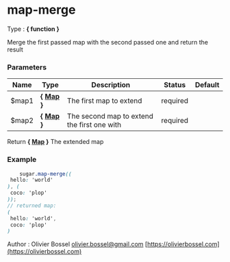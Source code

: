 # map-merge

<!-- @namespace: sugar.scss.map.map-merge -->

Type : **{ function }**


Merge the first passed map with the second passed one and return the result



### Parameters
Name  |  Type  |  Description  |  Status  |  Default
------------  |  ------------  |  ------------  |  ------------  |  ------------
$map1  |  **{ [Map](http://www.sass-lang.com/documentation/file.SASS_REFERENCE.html#maps) }**  |  The first map to extend  |  required  |
$map2  |  **{ [Map](http://www.sass-lang.com/documentation/file.SASS_REFERENCE.html#maps) }**  |  The second map to extend the first one with  |  required  |

Return **{ [Map](http://www.sass-lang.com/documentation/file.SASS_REFERENCE.html#maps) }** The extended map

### Example
```scss
	sugar.map-merge((
 hello: 'world'
), (
 coco: 'plop'
));
// returned map:
(
 hello: 'world',
 coco: 'plop'
)
```
Author : Olivier Bossel [olivier.bossel@gmail.com](mailto:olivier.bossel@gmail.com) [https://olivierbossel.com](https://olivierbossel.com)